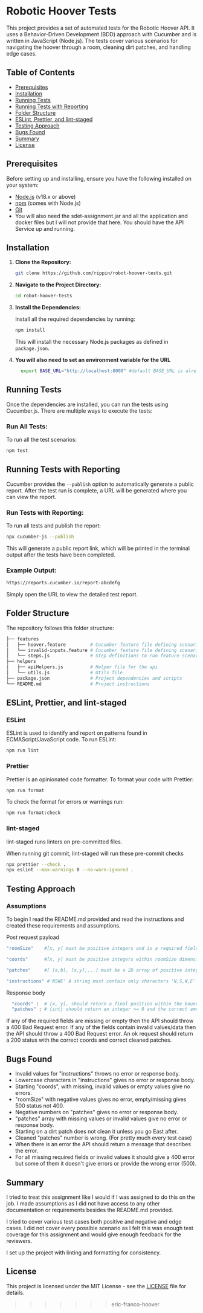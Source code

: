 # Robotic Hoover Tests

This project provides a set of automated tests for the Robotic Hoover API. It uses a Behavior-Driven Development (BDD) approach with Cucumber and is written in JavaScript (Node.js). The tests cover various scenarios for navigating the hoover through a room, cleaning dirt patches, and handling edge cases.

## Table of Contents

- [Prerequisites](#prerequisites)
- [Installation](#installation)
- [Running Tests](#running-tests)
- [Running Tests with Reporting](#running-tests-with-reporting)
- [Folder Structure](#folder-structure)
- [ESLint, Prettier, and lint-staged](#eslint-prettier-and-lint-staged)
- [Testing Approach](#testing-approach)
- [Bugs Found](#bugs-found)
- [Summary](#Summary)
- [License](#license)

## Prerequisites

Before setting up and installing, ensure you have the following installed on your system:

- [Node.js](https://nodejs.org/) (v18.x or above)
- [npm](https://www.npmjs.com/) (comes with Node.js)
- [Git](https://git-scm.com/)
- You will also need the sdet-assignment.jar and all the application and docker files but I will not provide that here. You should have the API Service up and running.

## Installation

1. **Clone the Repository:**

   ```bash
   git clone https://github.com/rippin/robot-hoover-tests.git
   ```

2. **Navigate to the Project Directory:**

   ```bash
   cd robot-hoover-tests
   ```

3. **Install the Dependencies:**

   Install all the required dependencies by running:

   ```bash
   npm install
   ```

   This will install the necessary Node.js packages as defined in `package.json`.

4. **You will also need to set an environment variable for the URL**

   ```bash
     export BASE_URL="http://localhost:8080" #default BASE_URL is already localhost so you don't actually need to set this unless you want to change the URL.
   ```

## Running Tests

Once the dependencies are installed, you can run the tests using Cucumber.js. There are multiple ways to execute the tests:

### Run All Tests:

To run all the test scenarios:

```bash
npm test
```

## Running Tests with Reporting

Cucumber provides the `--publish` option to automatically generate a public report. After the test run is complete, a URL will be generated where you can view the report.

### Run Tests with Reporting:

To run all tests and publish the report:

```bash
npx cucumber-js --publish
```

This will generate a public report link, which will be printed in the terminal output after the tests have been completed.

### Example Output:

```bash
https://reports.cucumber.io/report-abcdefg
```

Simply open the URL to view the detailed test report.

## Folder Structure

The repository follows this folder structure:

```bash
├── features
│   ├── hoover.feature         # Cucumber feature file defining scenarios
│   └── invalid-inputs.feature # Cucumber feature file defining scenarios
│   └── steps.js               # Step definitions to run feature scenarios
├── helpers
│   ├── apiHelpers.js          # Helper file for the api
│   └── utils.js               # Utils file
├── package.json               # Project dependencies and scripts
└── README.md                  # Project instructions
```

## ESLint, Prettier, and lint-staged

### ESLint

ESLint is used to identify and report on patterns found in ECMAScript/JavaScript code. To run ESLint:

```bash
npm run lint
```

### Prettier

Prettier is an opinionated code formatter. To format your code with Prettier:

```bash
npm run format
```

To check the format for errors or warnings run:

```bash
npm run format:check
```

### lint-staged

lint-staged runs linters on pre-committed files.

When running git commit, lint-staged will run these pre-commit checks

```bash
npx prettier --check .
npx eslint --max-warnings 0 --no-warn-ignored .
```

## Testing Approach

### Assumptions

To begin I read the README.md provided and read the instructions and created these requirements and assumptions.

Post request payload

```bash
"roomSize"    #[x, y] must be positive integers and is a required field

"coords"      #[x, y] must be positive integers within roomSize dimensions and is a required field

"patches"     #[ [a,b], [x,y],...] must be a 2D array of positive integers within the room dimensions, not a mandatory field (room can be clean)

"instructions" #'NSWE' A string must contain only characters 'N,S,W,E' and is required (could also make a case for making this optional if you just want to clean at starting position)
```

Response body

```bash
  "coords" :  # [x, y], should return a final position within the boundaries and correctly follows the instructions
  "patches" : # {int} should return an integer >= 0 and the correct amount of cleaned patches (can only be cleaned once)
```

If any of the required fields are missing or empty then the API should throw a 400 Bad Request error.
If any of the fields contain invalid values/data then the API should throw a 400 Bad Request error.
An ok request should return a 200 status with the correct coords and correct cleaned patches.

## Bugs Found

- Invalid values for "instructions" throws no error or response body.
- Lowercase characters in "instructions" gives no error or response body.
- Starting "coords", with missing, invalid values or empty values give no errors.
- "roomSize" with negative values gives no error, empty/missing gives 500 status not 400.
- Negative numbers on "patches" gives no error or response body.
- "patches" array with missing values or invalid values give no error or response body.
- Starting on a dirt patch does not clean it unless you go East after.
- Cleaned "patches" number is wrong. (For pretty much every test case)
- When there is an error the API should return a message that describes the error.
- For all missing required fields or invalid values it should give a 400 error but some of them it doesn't give errors or provide the wrong error (500).

## Summary

I tried to treat this assignment like I would if I was assigned to do this on the job. I made assumptions as I did not have access to any other documentation or requirements besides the README.md provided.

I tried to cover various test cases both positive and negative and edge cases. I did not cover every possible scenario as I felt this was enough test coverage for this assignment and would give enough feedback for the reviewers.

I set up the project with linting and formatting for consistency.

## License

This project is licensed under the MIT License - see the [LICENSE](LICENSE) file for details.

> > > > > > > eric-franco-hoover
